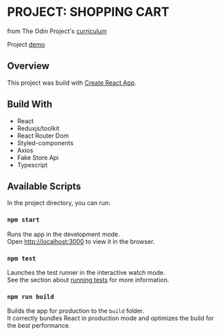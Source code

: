 # PROJECT: SHOPPING CART

from The Odin Project's [curriculum](https://www.theodinproject.com/paths/full-stack-javascript/courses/javascript/lessons/shopping-cart)

Project [demo](http://devkovmtl.github.io/shopping-cart)

## Overview

This project was build with [Create React App](https://github.com/facebook/create-react-app).

## Build With

- React
- Reduxjs/toolkit
- React Router Dom
- Styled-components
- Axios
- Fake Store Api
- Typescript

## Available Scripts

In the project directory, you can run:

### `npm start`

Runs the app in the development mode.\
Open [http://localhost:3000](http://localhost:3000) to view it in the browser.

### `npm test`

Launches the test runner in the interactive watch mode.\
See the section about [running tests](https://facebook.github.io/create-react-app/docs/running-tests) for more information.

### `npm run build`

Builds the app for production to the `build` folder.\
It correctly bundles React in production mode and optimizes the build for the best performance.
